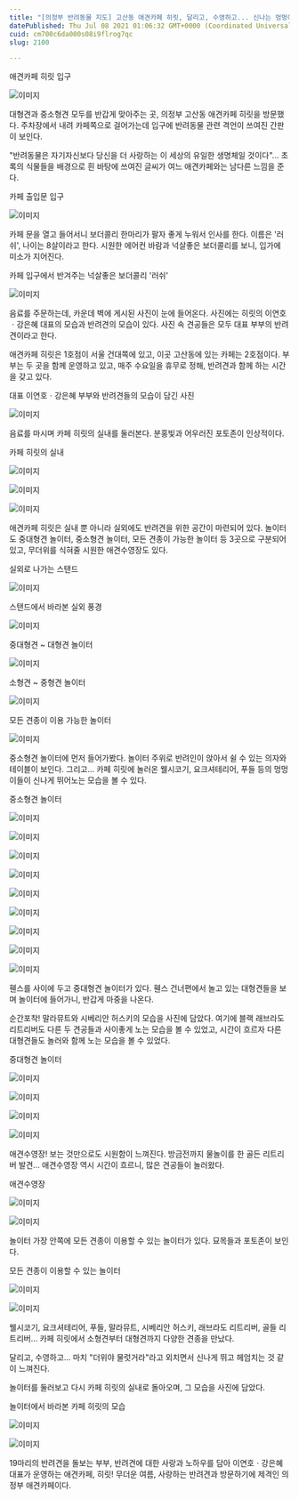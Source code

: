 ```yaml
---
title: "[의정부 반려동물 지도] 고산동 애견카페 히릿, 달리고, 수영하고... 신나는 멍멍이 세상!"
datePublished: Thu Jul 08 2021 01:06:32 GMT+0000 (Coordinated Universal Time)
cuid: cm700c6da000s08i9flrog7qc
slug: 2100

---
```



애견카페 히릿 입구

![이미지](https://cdn.hashnode.com/res/hashnode/image/upload/v1739249588409/767a1910-bf98-4e22-85cb-79fd7acb94ed.jpeg)

대형견과 중소형견 모두를 반갑게 맞아주는 곳, 의정부 고산동 애견카페 히릿을 방문했다. 주차장에서 내려 카페쪽으로 걸어가는데 입구에 반려동물 관련 격언이 쓰여진 간판이 보인다.

"반려동물은 자기자신보다 당신을 더 사랑하는 이 세상의 유일한 생명체일 것이다"... 초록의 식물들을 배경으로 흰 바탕에 쓰여진 글씨가 여느 애견카페와는 남다른 느낌을 준다.

카페 출입문 입구

![이미지](https://cdn.hashnode.com/res/hashnode/image/upload/v1739249590589/d6b31cc2-0769-44aa-8d6f-bb90e36a137a.jpeg)

카페 문을 열고 들어서니 보더콜리 한마리가 팔자 좋게 누워서 인사를 한다. 이름은 '러쉬', 나이는 8살이라고 한다. 시원한 에어컨 바람과 넉살좋은 보더콜리를 보니, 입가에 미소가 지어진다.

카페 입구에서 반겨주는 넉살좋은 보더콜리 '러쉬'

![이미지](https://cdn.hashnode.com/res/hashnode/image/upload/v1739249592554/f7c5683d-a420-453b-8504-ad19337eddac.jpeg)

음료를 주문하는데, 카운데 벽에 게시된 사진이 눈에 들어온다. 사진에는 히릿의 이연호ㆍ강은혜 대표의 모습과 반려견의 모습이 있다. 사진 속 견공들은 모두 대표 부부의 반려견이라고 한다.

애견카페 히릿은 1호점이 서울 건대쪽에 있고, 이곳 고산동에 있는 카페는 2호점이다. 부부는 두 곳을 함께 운영하고 있고, 매주 수요일을 휴무로 정해, 반려견과 함께 하는 시간을 갖고 있다.

대표 이연호ㆍ강은혜 부부와 반려견들의 모습이 담긴 사진

![이미지](https://cdn.hashnode.com/res/hashnode/image/upload/v1739249594220/ae68d255-96af-4100-b68e-a90a804c4d1f.jpeg)

음료를 마시며 카페 히릿의 실내를 둘러본다. 분홍빛과 어우러진 포토존이 인상적이다.

카페 히릿의 실내

![이미지](https://cdn.hashnode.com/res/hashnode/image/upload/v1739249596059/8f48224e-ddf9-4c8c-a60b-353554b23b9b.jpeg)

![이미지](https://cdn.hashnode.com/res/hashnode/image/upload/v1739249598111/9d1e4ad9-ce9e-4929-add3-5623168c0ff9.jpeg)

![이미지](https://cdn.hashnode.com/res/hashnode/image/upload/v1739249600137/26345eb3-25fd-422a-bae1-4964c37a0b0d.jpeg)

애견카페 히릿은 실내 뿐 아니라 실외에도 반려견을 위한 공간이 마련되어 있다. 놀이터도 중대형견 놀이터, 중소형견 놀이터, 모든 견종이 가능한 놀이터 등 3곳으로 구분되어 있고, 무더위를 식혀줄 시원한 애견수영장도 있다.

실외로 나가는 스탠드

![이미지](https://cdn.hashnode.com/res/hashnode/image/upload/v1739249601889/bf236b8b-bb4a-47cf-8a81-b0b203c89d08.jpeg)

스탠드에서 바라본 실외 풍경

![이미지](https://cdn.hashnode.com/res/hashnode/image/upload/v1739249604076/0a33de46-aa90-49b7-a351-eb61d92f6b16.jpeg)

중대형견 ~ 대형견 놀이터

![이미지](https://cdn.hashnode.com/res/hashnode/image/upload/v1739249606284/d946bda8-f31e-4963-b0e0-947f62b6e110.jpeg)

소형견 ~ 중형견 놀이터

![이미지](https://cdn.hashnode.com/res/hashnode/image/upload/v1739249608463/350db2fe-c60e-4000-9838-c341ae453a51.jpeg)

모든 견종이 이용 가능한 놀이터

![이미지](https://cdn.hashnode.com/res/hashnode/image/upload/v1739249610707/c164d85d-7515-4362-bed6-7086708a5c2f.jpeg)

중소형견 놀이터에 먼저 들어가봤다. 놀이터 주위로 반려인이 앉아서 쉴 수 있는 의자와 테이블이 보인다. 그리고... 카페 히릿에 놀러온 웰시코기, 요크셔테리어, 푸들 등의 멍멍이들이 신나게 뛰어노는 모습을 볼 수 있다.

중소형견 놀이터

![이미지](https://cdn.hashnode.com/res/hashnode/image/upload/v1739249612767/47964998-acd5-46dd-a511-69736e52dd62.jpeg)

![이미지](https://cdn.hashnode.com/res/hashnode/image/upload/v1739249614947/40d027fc-6f60-4944-bd15-2f70230c756a.jpeg)

![이미지](https://cdn.hashnode.com/res/hashnode/image/upload/v1739249617285/95548d9c-c299-49c8-bbb3-917d902da3e4.jpeg)

![이미지](https://cdn.hashnode.com/res/hashnode/image/upload/v1739249619716/8915d000-a3cf-421b-ae0b-058d157481d7.jpeg)

![이미지](https://cdn.hashnode.com/res/hashnode/image/upload/v1739249621829/eb05c9ee-25fd-4eba-b24d-08516870b391.jpeg)

![이미지](https://cdn.hashnode.com/res/hashnode/image/upload/v1739249623512/b23fda12-931a-4f26-bef8-4c4f7a0e1597.jpeg)

![이미지](https://cdn.hashnode.com/res/hashnode/image/upload/v1739249625563/8968860c-254d-4a00-8dda-bacbd437434e.jpeg)

![이미지](https://cdn.hashnode.com/res/hashnode/image/upload/v1739249628227/5e8a0e55-b909-4904-a0ed-3d32424fd351.jpeg)

![이미지](https://cdn.hashnode.com/res/hashnode/image/upload/v1739249630127/f4c5b2a9-34ce-4e9f-bd1f-5adcdd97ddc0.jpeg)

휀스를 사이에 두고 중대형견 놀이터가 있다. 휀스 건너편에서 놀고 있는 대형견들을 보며 놀이터에 들어가니, 반갑게 마중을 나온다.

순간포착! 말라뮤트와 시베리안 허스키의 모습을 사진에 담았다. 여기에 블랙 래브라도 리트리버도 다른 두 견공들과 사이좋게 노는 모습을 볼 수 있었고, 시간이 흐르자 다른 대형견들도 놀러와 함께 노는 모습을 볼 수 있었다.

중대형견 놀이터

![이미지](https://cdn.hashnode.com/res/hashnode/image/upload/v1739249632355/9bf1e1f5-989a-4a55-a2c4-f1f0986d6840.jpeg)

![이미지](https://cdn.hashnode.com/res/hashnode/image/upload/v1739249634578/55985106-25c2-4316-8ae9-cb634b45e222.jpeg)

![이미지](https://cdn.hashnode.com/res/hashnode/image/upload/v1739249637157/f5ceb9b6-e4b9-4bd1-a763-0684f4b038f9.jpeg)

![이미지](https://cdn.hashnode.com/res/hashnode/image/upload/v1739249639162/53d50e8e-5601-4543-8a6b-5c1559c35e51.jpeg)

애견수영장! 보는 것만으로도 시원함이 느껴진다. 방금전까지 물놀이를 한 골든 리트리버 발견... 애견수영장 역시 시간이 흐르니, 많은 견공들이 놀러왔다.

애견수영장

![이미지](https://cdn.hashnode.com/res/hashnode/image/upload/v1739249641208/93367e01-26b3-4f9b-9f09-302123c2a15f.jpeg)

![이미지](https://cdn.hashnode.com/res/hashnode/image/upload/v1739249643458/2b582cca-9aac-48a8-b46b-d91377670d0e.jpeg)

놀이터 가장 안쪽에 모든 견종이 이용할 수 있는 놀이터가 있다. 묘목들과 포토존이 보인다.

모든 견종이 이용할 수 있는 놀이터

![이미지](https://cdn.hashnode.com/res/hashnode/image/upload/v1739249645851/c0f6d03b-c1b0-4021-aabf-bb71f0eab14e.jpeg)

![이미지](https://cdn.hashnode.com/res/hashnode/image/upload/v1739249648048/bb46a240-9586-414f-a3ed-d55431f08142.jpeg)

웰시코기, 요크셔테리어, 푸들, 말라뮤트, 시베리안 허스키, 래브라도 리트리버, 골들 리트리버... 카페 히릿에서 소형견부터 대형견까지 다양한 견종을 만났다.

달리고, 수영하고... 마치 "더위야 물럿거라"라고 외치면서 신나게 뛰고 헤엄치는 것 같이 느껴진다.

놀이터를 둘러보고 다시 카페 히릿의 실내로 돌아오며, 그 모습을 사진에 담았다.

놀이터에서 바라본 카페 히릿의 모습

![이미지](https://cdn.hashnode.com/res/hashnode/image/upload/v1739249650610/2544de83-da82-4018-b7f0-db5007b32f62.jpeg)

![이미지](https://cdn.hashnode.com/res/hashnode/image/upload/v1739249652975/2deea199-178f-4246-b199-f0a60940163e.jpeg)

19마리의 반려견을 돌보는 부부, 반려견에 대한 사랑과 노하우를 담아 이연호ㆍ강은혜 대표가 운영하는 애견카페, 히릿! 무더운 여름, 사랑하는 반려견과 방문하기에 제격인 의정부 애견카페이다.